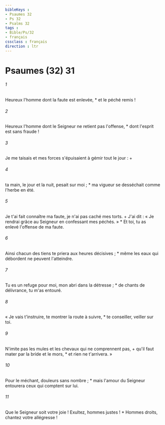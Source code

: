 ```yaml
---
bibleKeys : 
- Psaumes 32
- Ps 32
- Psalms 32
tags : 
- Bible/Ps/32
- français
cssclass : français
direction : ltr
---
```


# Psaumes (32) 31

###### 1
Heureux l'homme dont la faute est enlevée, * et le péché remis !
###### 2
Heureux l'homme dont le Seigneur ne retient pas l'offense, * dont l'esprit est sans fraude !
###### 3
Je me taisais et mes forces s'épuisaient à gémir tout le jour : +
###### 4
ta main, le jour et la nuit, pesait sur moi ; * ma vigueur se desséchait comme l'herbe en été.
###### 5
Je t'ai fait connaître ma faute, je n'ai pas caché mes torts. + J'ai dit : « Je rendrai grâce au Seigneur en confessant mes péchés. » * Et toi, tu as enlevé l'offense de ma faute.
###### 6
Ainsi chacun des tiens te priera aux heures décisives ; * même les eaux qui débordent ne peuvent l'atteindre.
###### 7
Tu es un refuge pour moi, mon abri dans la détresse ; * de chants de délivrance, tu m'as entouré.
###### 8
« Je vais t'instruire, te montrer la route à suivre, * te conseiller, veiller sur toi.
###### 9
N'imite pas les mules et les chevaux qui ne comprennent pas, + qu'il faut mater par la bride et le mors, * et rien ne t'arrivera. »
###### 10
Pour le méchant, douleurs sans nombre ; * mais l'amour du Seigneur entourera ceux qui comptent sur lui.
###### 11
Que le Seigneur soit votre joie ! Exultez, hommes justes ! * Hommes droits, chantez votre allégresse !
